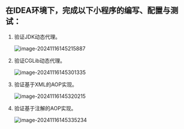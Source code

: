 ## 在IDEA环境下，完成以下小程序的编写、配置与测试：
1. 验证JDK动态代理。

   ![image-20241116145215887](https://cdn.jsdelivr.net/gh/czlifetime/img/image-20241116145215887.png)

2. 验证CGLib动态代理。

   ![image-20241116145301335](https://cdn.jsdelivr.net/gh/czlifetime/img/image-20241116145301335.png)

3. 验证基于XML的AOP实现。

   ![image-20241116145320215](https://cdn.jsdelivr.net/gh/czlifetime/img/image-20241116145320215.png)

4. 验证基于注解的AOP实现。

   ![image-20241116145335234](https://cdn.jsdelivr.net/gh/czlifetime/img/image-20241116145335234.png)


